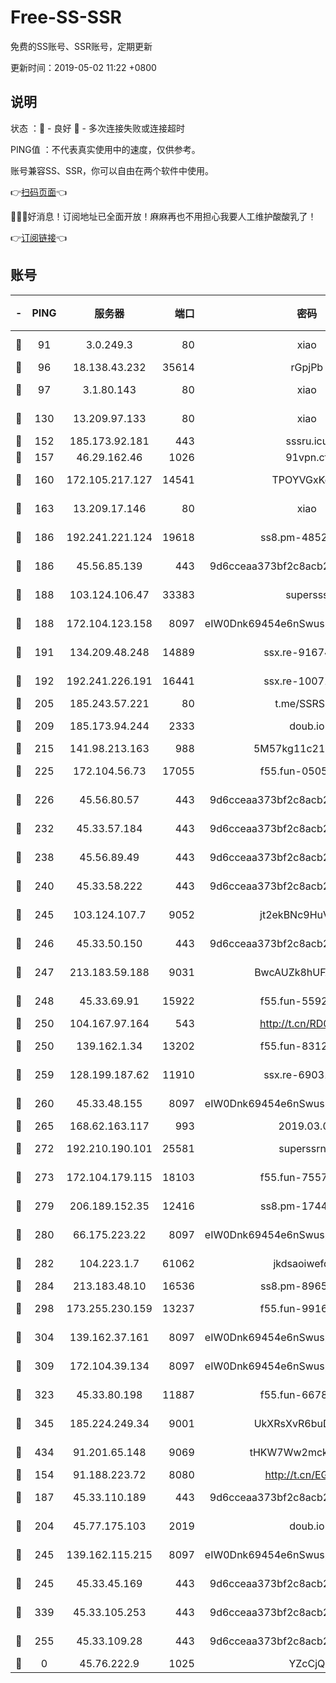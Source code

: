 # Free-SS-SSR

免费的SS账号、SSR账号，定期更新

更新时间：2019-05-02 11:22 +0800

## 说明

状态     ：🙂 - 良好 🙁 - 多次连接失败或连接超时

PING值   ：不代表真实使用中的速度，仅供参考。

账号兼容SS、SSR，你可以自由在两个软件中使用。

👉[扫码页面](https://liesauer.github.io/Free-SS-SSR/)👈

🎉🎉🎉好消息！订阅地址已全面开放！麻麻再也不用担心我要人工维护酸酸乳了！

👉[订阅链接](https://www.liesauer.net/yogurt/subscribe?ACCESS_TOKEN=DAYxR3mMaZAsaqUb)👈

## 账号

|-|PING|服务器|端口|密码|加密方式|区域|
|:----:|:----:|:-----:|-----:|:----:|:----:|:----:|
|🙂|91|3.0.249.3|80|xiao|aes-128-ctr|SG|
|🙂|96|18.138.43.232|35614|rGpjPb|rc4-md5|SG|
|🙂|97|3.1.80.143|80|xiao|aes-128-ctr|SG|
|🙂|130|13.209.97.133|80|xiao|aes-128-ctr|KR|
|🙂|152|185.173.92.181|443|sssru.icu|rc4-md5|RU|
|🙂|157|46.29.162.46|1026|91vpn.cf|rc4-md5|RU|
|🙂|160|172.105.217.127|14541|TPOYVGxKglpi|aes-256-cfb|JP|
|🙂|163|13.209.17.146|80|xiao|aes-128-ctr|KR|
|🙂|186|192.241.221.124|19618|ss8.pm-48528266|aes-256-cfb|US|
|🙂|186|45.56.85.139|443|9d6cceaa373bf2c8acb22e60b6a58be6|aes-256-cfb|US|
|🙂|188|103.124.106.47|33383|supersss|aes-256-cfb|US|
|🙂|188|172.104.123.158|8097|eIW0Dnk69454e6nSwuspv9DmS201tQ0D|aes-256-cfb|JP|
|🙂|191|134.209.48.248|14889|ssx.re-91674483|aes-256-cfb|US|
|🙂|192|192.241.226.191|16441|ssx.re-10071101|aes-256-cfb|US|
|🙂|205|185.243.57.221|80|t.me/SSRSUB|rc4-md5|US|
|🙂|209|185.173.94.244|2333|doub.io|aes-128-ctr|RU|
|🙂|215|141.98.213.163|988|5M57kg11c214qDmK|chacha20|KR|
|🙂|225|172.104.56.73|17055|f55.fun-05056221|aes-256-cfb|SG|
|🙂|226|45.56.80.57|443|9d6cceaa373bf2c8acb22e60b6a58be6|aes-256-cfb|US|
|🙂|232|45.33.57.184|443|9d6cceaa373bf2c8acb22e60b6a58be6|aes-256-cfb|US|
|🙂|238|45.56.89.49|443|9d6cceaa373bf2c8acb22e60b6a58be6|aes-256-cfb|US|
|🙂|240|45.33.58.222|443|9d6cceaa373bf2c8acb22e60b6a58be6|aes-256-cfb|US|
|🙂|245|103.124.107.7|9052|jt2ekBNc9HuVtm2a|aes-256-cfb|US|
|🙂|246|45.33.50.150|443|9d6cceaa373bf2c8acb22e60b6a58be6|aes-256-cfb|US|
|🙂|247|213.183.59.188|9031|BwcAUZk8hUFAkDGN|aes-256-cfb|NL|
|🙂|248|45.33.69.91|15922|f55.fun-55922817|aes-256-cfb|US|
|🙂|250|104.167.97.164|543|http://t.cn/RD0D7sx|rc4-md5|CA|
|🙂|250|139.162.1.34|13202|f55.fun-83127427|aes-256-cfb|SG|
|🙂|259|128.199.187.62|11910|ssx.re-69031695|aes-256-cfb|SG|
|🙂|260|45.33.48.155|8097|eIW0Dnk69454e6nSwuspv9DmS201tQ0D|aes-256-cfb|US|
|🙂|265|168.62.163.117|993|2019.03.07|rc4-md5|US|
|🙂|272|192.210.190.101|25581|superssrnet|aes-256-cfb|US|
|🙂|273|172.104.179.115|18103|f55.fun-75573208|aes-256-cfb|SG|
|🙂|279|206.189.152.35|12416|ss8.pm-17446857|aes-256-cfb|SG|
|🙂|280|66.175.223.22|8097|eIW0Dnk69454e6nSwuspv9DmS201tQ0D|aes-256-cfb|US|
|🙂|282|104.223.1.7|61062|jkdsaoiwefdsa|aes-256-cfb|US|
|🙂|284|213.183.48.10|16536|ss8.pm-89653411|rc4-md5|RU|
|🙂|298|173.255.230.159|13237|f55.fun-99168886|aes-256-cfb|US|
|🙂|304|139.162.37.161|8097|eIW0Dnk69454e6nSwuspv9DmS201tQ0D|aes-256-cfb|SG|
|🙂|309|172.104.39.134|8097|eIW0Dnk69454e6nSwuspv9DmS201tQ0D|aes-256-cfb|SG|
|🙂|323|45.33.80.198|11887|f55.fun-66780076|aes-256-cfb|US|
|🙂|345|185.224.249.34|9001|UkXRsXvR6buDMG2Y|aes-256-cfb|RU|
|🙂|434|91.201.65.148|9069|tHKW7Ww2mck9CHQG|aes-256-cfb|IT|
|🙂|154|91.188.223.72|8080|http://t.cn/EGJIyrl|rc4-md5|RU|
|🙂|187|45.33.110.189|443|9d6cceaa373bf2c8acb22e60b6a58be6|aes-256-cfb|US|
|🙂|204|45.77.175.103|2019|doub.io|aes-128-ctr|SG|
|🙂|245|139.162.115.215|8097|eIW0Dnk69454e6nSwuspv9DmS201tQ0D|aes-256-cfb|JP|
|🙂|245|45.33.45.169|443|9d6cceaa373bf2c8acb22e60b6a58be6|aes-256-cfb|US|
|🙂|339|45.33.105.253|443|9d6cceaa373bf2c8acb22e60b6a58be6|aes-256-cfb|US|
|🙁|255|45.33.109.28|443|9d6cceaa373bf2c8acb22e60b6a58be6|aes-256-cfb|US|
|🙁|0|45.76.222.9|1025|YZcCjQ|rc4-md5|JP|
